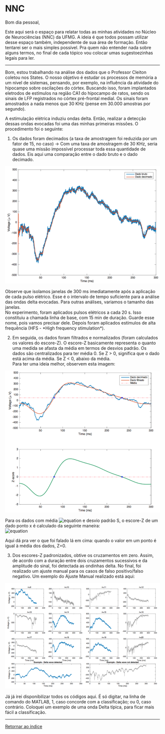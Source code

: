 
# NNC

Bom dia pessoal,

Este aqui será o espaço para relatar todas as minhas atividades no Núcleo de Neurociências (NNC) da UFMG. 
A ideia é que todos possam utilizar desse espaço também, independente de sua área de formação. Então tentarei ser o mais simples possível.
Pra quem não entender nada sobre alguns termos, no final de cada tópico vou colocar umas sugestoezinhas legais para ler. 

****

Bom, estou trabalhando na análise dos dados que o Professor Cleiton coletou nos States. 
O nosso objetivo é estudar os processos de memória a um nível de sistemas, pensando, por exemplo, na influência da atividade do hipocampo sobre oscilações do córtex. Buscando isso, foram implantados eletrodos de estímulos na região CA1 do hipocampo de ratos, sendo os sinais de LFP registrados no córtex pré-frontal medial. Os sinais foram amostrados a nada menos que 30 KHz (pense em 30.000 amostras por segundo).

A estimulação elétrica induziu ondas delta. Então, realizar a detecção dessas ondas evocadas foi uma das minhas primeiras missões. O procedimento foi o seguinte:

1. Os dados foram decimados (a taxa de amostragem foi reduzida por um fator de 15, no caso) -> Com uma taxa de amostragem de 30 KHz, seria quase uma missão impossível processar toda essa quantidade de dados. Eis aqui uma comparação entre o dado bruto e o dado decimado.

<p align="center">
  <img src="https://github.com/giuliazc/Open-Lab-Book/blob/master/notes/imagens/DadoBruto_Decimado.png" width="550"/>
</p>

Observe que isolamos janelas de 300 ms imediatamente após a aplicação de cada pulso elétrico. Esse é o intervalo de tempo suficiente para a análise das ondas delta evocadas. Para outras análises, variamos o tamanho das janelas. <br>
No experimento, foram aplicados pulsos elétricos a cada 20 s. Isso constituiu a chamada linha de base, com 15 min de duração. Guarde esse nome, pois vamos precisar dele. Depois foram aplicados estímulos de alta frequência (HFS - \*High frequency stimulation\*).

2. Em seguida, os dados foram filtrados e normalizados (foram calculados os valores do escore-Z). O escore-Z basicamente representa o quanto uma medida se afasta da média em termos de desvios padrão. Os dados são centralizados para ter média 0. Se Z > 0, significa que o dado está acima da média. Se Z < 0, abaixo da média.<br> 
Para ter uma ideia melhor, observem esta imagem:

<p align="center">
  <img src="https://github.com/giuliazc/Open-Lab-Book/blob/master/notes/imagens/ZScore.png" width="550"/>
</p>

Para os dados com média ![equation](http://latex.codecogs.com/gif.latex?\bar{X}) e desvio padrão S, o escore-Z de um dado ponto x é calculado da seguinte maneira: <br>
![equation](http://latex.codecogs.com/gif.latex?X%3D%5Cfrac%7Bx-\bar{X}%7D%7BS%7D)

Aqui dá pra ver o que foi falado lá em cima: quando o valor em um ponto é igual à média dos dados, Z=0. 

3. Dos escores-Z padronizados, obtive os cruzamentos em zero. Assim, de acordo com a duração entre dois cruzamentos sucessivos e da amplitude do sinal, foi detectada as ondinhas delta. No final, foi realizado um ajuste manual para os casos de falso positivo/falso negativo. Um exemplo do Ajuste Manual realizado está aqui:
<p align="center">
  <img src="https://github.com/giuliazc/Open-Lab-Book/blob/master/notes/imagens/AjusteManual.png" width="550"/>
</p>

Já já irei disponibilizar todos os códigos aqui. É só digitar, na linha de comando do MATLAB, 1, caso concorde com a classificação; ou 0, caso contrário. Coloquei um exemplo de uma onda Delta típica, para ficar mais fácil a classificação.

****

[Retornar ao índice ](https://github.com/giuliazc/Open-Lab-Book/blob/master/README.md)
